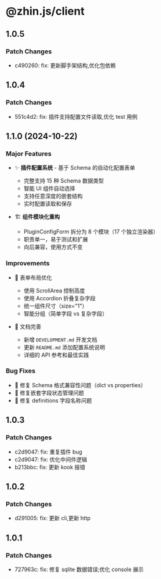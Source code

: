 # @zhin.js/client

## 1.0.5

### Patch Changes

- c490260: fix: 更新脚手架结构,优化包依赖

## 1.0.4

### Patch Changes

- 551c4d2: fix: 插件支持配置文件读取,优化 test 用例

## 1.1.0 (2024-10-22)

### Major Features

- ✨ **插件配置系统** - 基于 Schema 的自动化配置表单

  - 完整支持 15 种 Schema 数据类型
  - 智能 UI 组件自动选择
  - 支持任意深度的嵌套结构
  - 实时配置读取和保存

- 🏗️ **组件模块化重构**
  - PluginConfigForm 拆分为 8 个模块（17 个独立渲染器）
  - 职责单一，易于测试和扩展
  - 向后兼容，使用方式不变

### Improvements

- 🎨 表单布局优化

  - 使用 ScrollArea 控制高度
  - 使用 Accordion 折叠复杂字段
  - 统一组件尺寸（size="1"）
  - 智能分组（简单字段 vs 复杂字段）

- 📝 文档完善
  - 新增 `DEVELOPMENT.md` 开发文档
  - 更新 `README.md` 添加配置系统说明
  - 详细的 API 参考和最佳实践

### Bug Fixes

- 🐛 修复 Schema 格式兼容性问题（dict vs properties）
- 🐛 修复嵌套字段状态管理问题
- 🐛 修复 definitions 字段名称问题

## 1.0.3

### Patch Changes

- c2d9047: fix: 重复插件 bug
- c2d9047: fix: 优化中间件逻辑
- b213bbc: fix: 更新 kook 报错

## 1.0.2

### Patch Changes

- d291005: fix: 更新 cli,更新 http

## 1.0.1

### Patch Changes

- 727963c: fix: 修复 sqlite 数据错误;优化 console 展示
